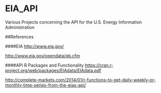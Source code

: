# EIA_API

Various Projects concerning the API for the U.S. Energy Information Administration

##References

####EIA
http://www.eia.gov/

http://www.eia.gov/opendata/qb.cfm

####API R Packages and Functionality
https://cran.r-project.org/web/packages/EIAdata/EIAdata.pdf

http://complete-markets.com/2014/01/r-functions-to-get-daily-weekly-or-monthly-time-series-from-the-eias-api/
